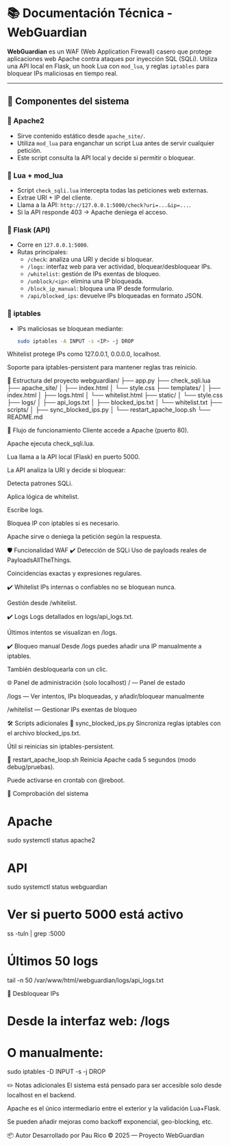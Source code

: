 # 📚 Documentación Técnica - WebGuardian

**WebGuardian** es un WAF (Web Application Firewall) casero que protege aplicaciones web Apache contra ataques por inyección SQL (SQLi). Utiliza una API local en Flask, un hook Lua con `mod_lua`, y reglas `iptables` para bloquear IPs maliciosas en tiempo real.

---

## 🧩 Componentes del sistema

### 🔹 Apache2
- Sirve contenido estático desde `apache_site/`.
- Utiliza `mod_lua` para enganchar un script Lua antes de servir cualquier petición.
- Este script consulta la API local y decide si permitir o bloquear.

### 🔹 Lua + mod_lua
- Script `check_sqli.lua` intercepta todas las peticiones web externas.
- Extrae URI + IP del cliente.
- Llama a la API: `http://127.0.0.1:5000/check?uri=...&ip=...`.
- Si la API responde 403 → Apache deniega el acceso.

### 🔹 Flask (API)
- Corre en `127.0.0.1:5000`.
- Rutas principales:
  - `/check`: analiza una URI y decide si bloquear.
  - `/logs`: interfaz web para ver actividad, bloquear/desbloquear IPs.
  - `/whitelist`: gestión de IPs exentas de bloqueo.
  - `/unblock/<ip>`: elimina una IP bloqueada.
  - `/block_ip_manual`: bloquea una IP desde formulario.
  - `/api/blocked_ips`: devuelve IPs bloqueadas en formato JSON.

### 🔹 iptables
- IPs maliciosas se bloquean mediante:
  ```bash
  sudo iptables -A INPUT -s <IP> -j DROP

Whitelist protege IPs como 127.0.0.1, 0.0.0.0, localhost.

Soporte para iptables-persistent para mantener reglas tras reinicio.

📁 Estructura del proyecto
webguardian/
├── app.py
├── check_sqli.lua
├── apache_site/
│   ├── index.html
│   └── style.css
├── templates/
│   ├── index.html
│   ├── logs.html
│   └── whitelist.html
├── static/
│   └── style.css
├── logs/
│   ├── api_logs.txt
│   ├── blocked_ips.txt
│   └── whitelist.txt
├── scripts/
│   ├── sync_blocked_ips.py
│   └── restart_apache_loop.sh
└── README.md

🔐 Flujo de funcionamiento
Cliente accede a Apache (puerto 80).

Apache ejecuta check_sqli.lua.

Lua llama a la API local (Flask) en puerto 5000.

La API analiza la URI y decide si bloquear:

Detecta patrones SQLi.

Aplica lógica de whitelist.

Escribe logs.

Bloquea IP con iptables si es necesario.

Apache sirve o deniega la petición según la respuesta.

🛡️ Funcionalidad WAF
✔️ Detección de SQLi
Uso de payloads reales de PayloadsAllTheThings.

Coincidencias exactas y expresiones regulares.

✔️ Whitelist
IPs internas o confiables no se bloquean nunca.

Gestión desde /whitelist.

✔️ Logs
Logs detallados en logs/api_logs.txt.

Últimos intentos se visualizan en /logs.

✔️ Bloqueo manual
Desde /logs puedes añadir una IP manualmente a iptables.

También desbloquearla con un clic.

🌐 Panel de administración (solo localhost)
/ — Panel de estado

/logs — Ver intentos, IPs bloqueadas, y añadir/bloquear manualmente

/whitelist — Gestionar IPs exentas de bloqueo

🛠️ Scripts adicionales
🔁 sync_blocked_ips.py
Sincroniza reglas iptables con el archivo blocked_ips.txt.

Útil si reinicias sin iptables-persistent.

🔁 restart_apache_loop.sh
Reinicia Apache cada 5 segundos (modo debug/pruebas).

Puede activarse en crontab con @reboot.

🧪 Comprobación del sistema
# Apache
sudo systemctl status apache2

# API
sudo systemctl status webguardian

# Ver si puerto 5000 está activo
ss -tuln | grep :5000

# Últimos 50 logs
tail -n 50 /var/www/html/webguardian/logs/api_logs.txt

🧼 Desbloquear IPs
# Desde la interfaz web: /logs
# O manualmente:
sudo iptables -D INPUT -s <IP> -j DROP

✏️ Notas adicionales
El sistema está pensado para ser accesible solo desde localhost en el backend.

Apache es el único intermediario entre el exterior y la validación Lua+Flask.

Se pueden añadir mejoras como backoff exponencial, geo-blocking, etc.

📦 Autor
Desarrollado por Pau Rico
© 2025 — Proyecto WebGuardian